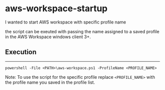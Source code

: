 # aws-workspace-startup
I wanted to start AWS workspace with specific profile name

the script can be exeuted with passing the name assigned to a saved profile in the AWS Workspace windows client 3+.

## Execution
***
```
powershell -File <PATH>\aws-workspace.ps1 -ProfileName <PROFILE_NAME>
```
Note: To use the script for the specific profile replace ```<PROFILE_NAME>``` with the profile name you saved in the profile list.

